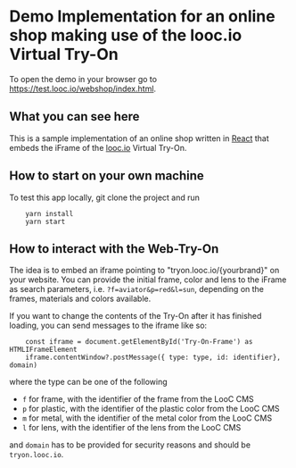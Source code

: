 # Demo Implementation for an online shop making use of the looc.io Virtual Try-On

To open the demo in your browser go to https://test.looc.io/webshop/index.html.

## What you can see here

This is a sample implementation of an online shop written in [React](https://reactjs.org) that embeds the iFrame of the [looc.io](https://www.looc.io) Virtual Try-On.

## How to start on your own machine

To test this app locally, git clone the project and run
```
    yarn install
    yarn start
```

## How to interact with the Web-Try-On

The idea is to embed an iframe pointing to "tryon.looc.io/{yourbrand}" on your website.
You can provide the initial frame, color and lens to the iFrame as search parameters, i.e.
`?f=aviator&p=red&l=sun`, depending on the frames, materials and colors available.

If you want to change the contents of the Try-On after it has finished loading, you can send messages to the iframe like so:

```{javascript}
    const iframe = document.getElementById('Try-On-Frame') as HTMLIFrameElement
    iframe.contentWindow?.postMessage({ type: type, id: identifier}, domain)
```

where the type can be one of the following
- `f` for frame, with the identifier of the frame from the LooC CMS
- `p` for plastic, with the identifier of the plastic color from the LooC CMS
- `m` for metal, with the identifier of the metal color from the LooC CMS
- `l` for lens, with the identifier of the lens from the LooC CMS

and `domain` has to be provided for security reasons and should be `tryon.looc.io`.
